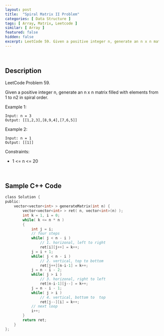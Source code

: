 ```yaml
---
layout: post
title:  "Spiral Matrix II Problem"
categories: [ Data Structure ]
tags: [ Array, Matrix, Leetcode ]
similar: [ Array ]
featured: false
hidden: false
excerpt: LeetCode 59. Given a positive integer n, generate an n x n matrix filled with elements from 1 to n2 in spiral order.
---
```


<br />

## Description

LeetCode Problem 59. 

Given a positive integer n, generate an n x n matrix filled with elements from 1 to n2 in spiral order.

 

Example 1:
```
Input: n = 3
Output: [[1,2,3],[8,9,4],[7,6,5]]
```

Example 2:
```
Input: n = 1
Output: [[1]]
```

Constraints:

* 1 <= n <= 20


<br />

## Sample C++ Code


```c
class Solution {
public:
    vector<vector<int> > generateMatrix(int n) {
        vector<vector<int> > ret( n, vector<int>(n) );
        int k = 1, i = 0;
        while( k <= n * n )
        {
            int j = i;
            // four steps
            while( j < n - i ) 
                // 1. horizonal, left to right
                ret[i][j++] = k++;
            j = i + 1;
            while( j < n - i ) 
                // 2. vertical, top to bottom
                ret[j++][n-i-1] = k++;
            j = n - i - 2;
            while( j > i ) 
                // 3. horizonal, right to left 
                ret[n-i-1][j--] = k++;
            j = n - i - 1;
            while( j > i ) 
                // 4. vertical, bottom to  top 
                ret[j--][i] = k++;
            // next loop
            i++; 
        }
        return ret;
    }
};
```

